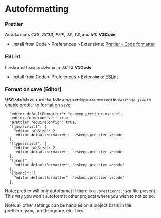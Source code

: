 # Autoformatting

### Prettier

Autoformats _CSS_, _SCSS_, _PHP_, _JS_, _TS_, and _MD_
**VSCode**

- Install from Code > Preferences > Extensions: [Prettier - Code formatter](https://marketplace.visualstudio.com/items?itemName=esbenp.prettier-vscode)

### ESLint

Finds and fixes problems in JS/TS
**VSCode**

- Install from Code > Preferences > Extensions: [ESLint](https://marketplace.visualstudio.com/items?itemName=dbaeumer.vscode-eslint)

### Format on save [Editor]

**VSCode**
Make sure the following settings are present in `settings.json` to enable prettier to format on save:

```
  "editor.defaultFormatter": "esbenp.prettier-vscode",
  "editor.formatOnSave": true,
  "prettier.requireConfig": true,
  "[javascript]": {
    "editor.tabSize": 2,
    "editor.defaultFormatter": "esbenp.prettier-vscode"
  },
  "[typescript]": {
    "editor.tabSize": 2,
    "editor.defaultFormatter": "esbenp.prettier-vscode"
  },
  "[json]": {
    "editor.defaultFormatter": "esbenp.prettier-vscode"
  },
  "[jsonc]": {
    "editor.defaultFormatter": "esbenp.prettier-vscode"
  },
```

Note: prettier will only autoformat if there is a `.prettierrc.json` file present. This way you won't autoformat other projects where you wish to not do so.

Note: all other settings can be handled on a project basis in the prettierrc.json, .prettierignore, etc. files
